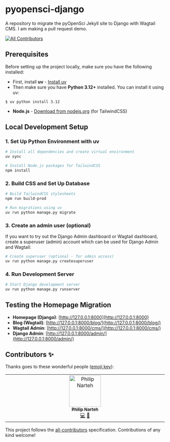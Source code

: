 # pyopensci-django

A repository to migrate the pyOpenSci Jekyll site to Django with Wagtail CMS.
I am making a pull request demo. 

<!-- ALL-CONTRIBUTORS-BADGE:START - Do not remove or modify this section -->
[![All Contributors](https://img.shields.io/badge/all_contributors-1-orange.svg?style=flat-square)](#contributors-)
<!-- ALL-CONTRIBUTORS-BADGE:END -->

## Prerequisites

Before setting up the project locally, make sure you have the following installed:

- First, install **uv** - [Install uv](https://docs.astral.sh/uv/getting-started/installation/)
- Then make sure you have **Python 3.12+** installed. You can install it using uv:

```shell
$ uv python install 3.12
```
- **Node.js** - [Download from nodejs.org](https://nodejs.org/) (for TailwindCSS)

## Local Development Setup

### 1. Set Up Python Environment with uv

```bash
# Install all dependencies and create virtual environment
uv sync

# Install Node.js packages for TailwindCSS
npm install
```

### 2. Build CSS and Set Up Database

```bash
# Build TailwindCSS stylesheets
npm run build-prod

# Run migrations using uv
uv run python manage.py migrate
```

### 3. Create an admin user (optional)

If you want to try out the Django Admin dashboard or Wagtail dashboard,
create a superuser (admin) account which can be used for Django Admin and Wagtail:

```bash
# Create superuser (optional - for admin access)
uv run python manage.py createsuperuser
```

### 4. Run Development Server

```bash
# Start Django development server
uv run python manage.py runserver
```

## Testing the Homepage Migration

- **Homepage (Django)**: [http://127.0.0.1:8000](http://127.0.0.1:8000)
- **Blog (Wagtail)**: [http://127.0.0.1:8000/blog/](http://127.0.0.1:8000/blog/)
- **Wagtail Admin**: [http://127.0.0.1:8000/cms/](http://127.0.0.1:8000/cms/)
- **Django Admin**: [http://127.0.0.1:8000/admin/](http://127.0.0.1:8000/admin/)

## Contributors ✨

Thanks goes to these wonderful people ([emoji key](https://allcontributors.org/docs/en/emoji-key)):

<!-- ALL-CONTRIBUTORS-LIST:START - Do not remove or modify this section -->
<!-- prettier-ignore-start -->
<!-- markdownlint-disable -->
<table>
  <tbody>
    <tr>
      <td align="center" valign="top" width="14.28%"><a href="https://www.philipnarteh.me/"><img src="https://avatars.githubusercontent.com/u/43896066?v=4?s=100" width="100px;" alt="Philip Narteh"/><br /><sub><b>Philip Narteh</b></sub></a><br /><a href="https://github.com/pyOpenSci/pyopensci-django/commits?author=Phinart98" title="Code">💻</a> <a href="https://github.com/pyOpenSci/pyopensci-django/pulls?q=is%3Apr+reviewed-by%3APhinart98" title="Reviewed Pull Requests">👀</a></td>
    </tr>
  </tbody>
</table>

<!-- markdownlint-restore -->
<!-- prettier-ignore-end -->

<!-- ALL-CONTRIBUTORS-LIST:END -->

This project follows the [all-contributors](https://github.com/all-contributors/all-contributors) specification. Contributions of any kind welcome!

